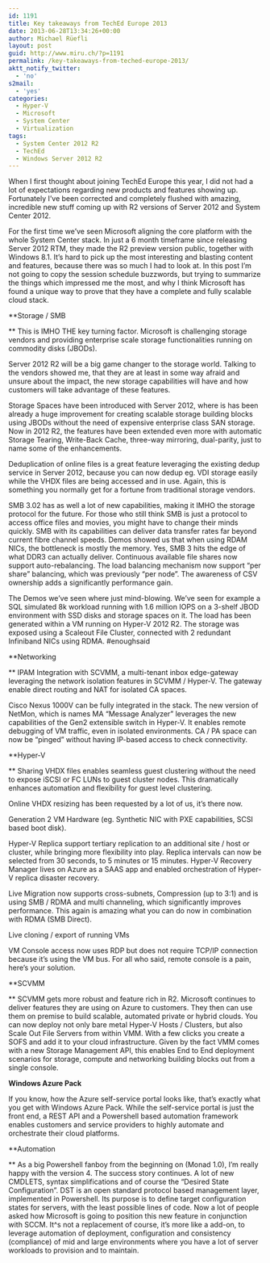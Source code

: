 ```yaml
---
id: 1191
title: Key takeaways from TechEd Europe 2013
date: 2013-06-28T13:34:26+00:00
author: Michael Rüefli
layout: post
guid: http://www.miru.ch/?p=1191
permalink: /key-takeaways-from-teched-europe-2013/
aktt_notify_twitter:
  - 'no'
s2mail:
  - 'yes'
categories:
  - Hyper-V
  - Microsoft
  - System Center
  - Virtualization
tags:
  - System Center 2012 R2
  - TechEd
  - Windows Server 2012 R2
---
```

When I first thought about joining TechEd Europe this year, I did not had a lot of expectations regarding new products and features showing up. Fortunately I&#8217;ve been corrected and completely flushed with amazing, incredible new stuff coming up with R2 versions of Server 2012 and System Center 2012.

For the first time we&#8217;ve seen Microsoft aligning the core platform with the whole System Center stack. In just a 6 month timeframe since releasing Server 2012 RTM, they made the R2 preview version public, together with Windows 8.1. It&#8217;s hard to pick up the most interesting and blasting content and features, because there was so much I had to look at. In this post I&#8217;m not going to copy the session schedule buzzwords, but trying to summarize the things which impressed me the most, and why I think Microsoft has found a unique way to prove that they have a complete and fully scalable cloud stack.

**Storage / SMB
  
** This is IMHO THE key turning factor. Microsoft is challenging storage vendors and providing enterprise scale storage functionalities running on commodity disks (JBODs).
  
Server 2012 R2 will be a big game changer to the storage world. Talking to the vendors showed me, that they are at least in some way afraid and unsure about the impact, the new storage capabilities will have and how customers will take advantage of these features.
  
Storage Spaces have been introduced with Server 2012, where is has been already a huge improvement for creating scalable storage building blocks using JBODs without the need of expensive enterprise class SAN storage. Now in 2012 R2, the features have been extended even more with automatic Storage Tearing, Write-Back Cache, three-way mirroring, dual-parity, just to name some of the enhancements.
  
Deduplication of online files is a great feature leveraging the existing dedup service in Server 2012, because you can now dedup eg. VDI storage easily while the VHDX files are being accessed and in use. Again, this is something you normally get for a fortune from traditional storage vendors.

SMB 3.02 has as well a lot of new capabilities, making it IMHO the storage protocol for the future. For those who still think SMB is just a protocol to access office files and movies, you might have to change their minds quickly. SMB with its capabilities can deliver data transfer rates far beyond current fibre channel speeds. Demos showed us that when using RDAM NICs, the bottleneck is mostly the memory. Yes, SMB 3 hits the edge of what DDR3 can actually deliver. Continuous available file shares now support auto-rebalancing. The load balancing mechanism now support &#8220;per share&#8221; balancing, which was previously &#8220;per node&#8221;. The awareness of CSV ownership adds a significantly performance gain.

The Demos we&#8217;ve seen where just mind-blowing. We&#8217;ve seen for example a SQL simulated 8k workload running with 1.6 million IOPS on a 3-shelf JBOD environment with SSD disks and storage spaces on it. The load has been generated within a VM running on Hyper-V 2012 R2. The storage was exposed using a Scaleout File Cluster, connected with 2 redundant Infiniband NICs using RDMA. #enoughsaid

**Networking
  
** IPAM Integration with SCVMM, a multi-tenant inbox edge-gateway leveraging the network isolation features in SCVMM / Hyper-V. The gateway enable direct routing and NAT for isolated CA spaces.
  
Cisco Nexus 1000V can be fully integrated in the stack. The new version of NetMon, which is names MA &#8220;Message Analyzer&#8221; leverages the new capabilities of the Gen2 extensible switch in Hyper-V. It enables remote debugging of VM traffic, even in isolated environments. CA / PA space can now be &#8220;pinged&#8221; without having IP-based access to check connectivity.

**Hyper-V
  
** Sharing VHDX files enables seamless guest clustering without the need to expose iSCSI or FC LUNs to guest cluster nodes. This dramatically enhances automation and flexibility for guest level clustering.
  
Online VHDX resizing has been requested by a lot of us, it&#8217;s there now.
  
Generation 2 VM Hardware (eg. Synthetic NIC with PXE capabilities, SCSI based boot disk).
  
Hyper-V Replica support tertiary replication to an additional site / host or cluster, while bringing more flexibility into play. Replica intervals can now be selected from 30 seconds, to 5 minutes or 15 minutes. Hyper-V Recovery Manager lives on Azure as a SAAS app and enabled orchestration of Hyper-V replica disaster recovery.
  
Live Migration now supports cross-subnets, Compression (up to 3:1) and is using SMB / RDMA and multi channeling, which significantly improves performance. This again is amazing what you can do now in combination with RDMA (SMB Direct).

Live cloning / export of running VMs

VM Console access now uses RDP but does not require TCP/IP connection because it&#8217;s using the VM bus. For all who said, remote console is a pain, here&#8217;s your solution.

**SCVMM
  
** SCVMM gets more robust and feature rich in R2. Microsoft continues to deliver features they are using on Azure to customers. They then can use them on premise to build scalable, automated private or hybrid clouds. You can now deploy not only bare metal Hyper-V Hosts / Clusters, but also Scale Out File Servers from within VMM. With a few clicks you create a SOFS and add it to your cloud infrastructure. Given by the fact VMM comes with a new Storage Management API, this enables End to End deployment scenarios for storage, compute and networking building blocks out from a single console.

**Windows Azure Pack**
  
If you know, how the Azure self-service portal looks like, that&#8217;s exactly what you get with Windows Azure Pack. While the self-service portal is just the front end, a REST API and a Powershell based automation framework enables customers and service providers to highly automate and orchestrate their cloud platforms.

**Automation
  
** As a big Powershell fanboy from the beginning on (Monad 1.0), I&#8217;m really happy with the version 4. The success story continues. A lot of new CMDLETS, syntax simplifications and of course the &#8220;Desired State Configuration&#8221;. DST is an open standard protocol based management layer, implemented in Powershell. Its purpose is to define target configuration states for servers, with the least possible lines of code. Now a lot of people asked how Microsoft is going to position this new feature in conjunction with SCCM. It^s not a replacement of course, it&#8217;s more like a add-on, to leverage automation of deployment, configuration and consistency (compliance) of mid and large environments where you have a lot of server workloads to provision and to maintain.

&nbsp;

&nbsp;

&nbsp;